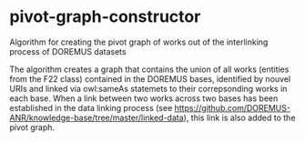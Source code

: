 # pivot-graph-constructor
Algorithm for creating the pivot graph of works out of the interlinking process of DOREMUS datasets

The algorithm creates a graph that contains the union of all works (entities from the F22 class) contained in the DOREMUS bases, identified by nouvel URIs and linked via owl:sameAs statemets to their correpsonding works in each base. When a link between two works across two bases has been established in the data linking process (see https://github.com/DOREMUS-ANR/knowledge-base/tree/master/linked-data), this link is also added to the pivot graph. 
